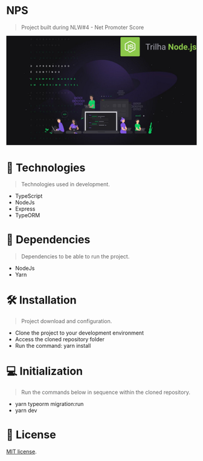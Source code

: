# NPS
> Project built during NLW#4 - Net Promoter Score

<img src="/public/github/nlw-trilha-nodejs.png" alt="NLW#6"/>

# :rocket: Technologies
> Technologies used in development.
- TypeScript
- NodeJs
- Express
- TypeORM

# :link: Dependencies
> Dependencies to be able to run the project.
- NodeJs
- Yarn

# :hammer_and_wrench: Installation
> Project download and configuration.

- Clone the project to your development environment
- Access the cloned repository folder
- Run the command: yarn install


# :computer: Initialization
> Run the commands below in sequence within the cloned repository.

- yarn typeorm migration:run
- yarn dev

# :memo: License
[MIT license](https://opensource.org/licenses/MIT).
